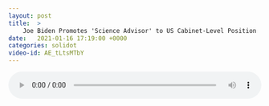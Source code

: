 ```yaml
---
layout: post
title:  >
    Joe Biden Promotes 'Science Advisor' to US Cabinet-Level Position
date:   2021-01-16 17:19:00 +0000
categories: solidot
video-id: AE_tLtsMTbY
---
```


<audio src="/assets/b08926c411eb7d3719b423cd625fa7be.mp3" style="width: 100%;" controls></audio>

